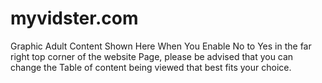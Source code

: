 # myvidster.com
Graphic Adult Content Shown Here When You Enable No to Yes in the far right top corner of the website Page, please be advised that you can change the Table of content being viewed that best fits your choice.
